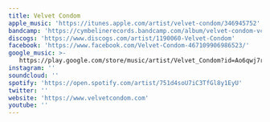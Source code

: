 ```yaml
---
title: Velvet Condom
apple_music: 'https://itunes.apple.com/artist/velvet-condom/346945752'
bandcamp: 'https://cymbelinerecords.bandcamp.com/album/velvet-condom-vc'
discogs: 'https://www.discogs.com/artist/1190060-Velvet-Condom'
facebook: 'https://www.facebook.com/Velvet-Condom-467109906986523/'
google_music: >-
   https://play.google.com/store/music/artist/Velvet_Condom?id=Ao6qwj7r3kzm5putu5lkeuzn2pq
instagram: ''
soundcloud: ''
spotify: 'https://open.spotify.com/artist/751d4soU7iC3TfGl8y1EyU'
twitter: ''
website: 'https://www.velvetcondom.com'
youtube: ''
---
```

